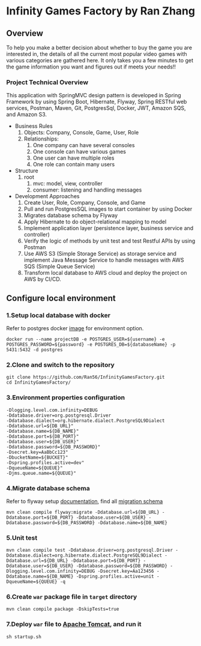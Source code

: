 # Infinity Games Factory by Ran Zhang

## Overview
To help you make a better decision about whether to buy the game you are interested in, the details of all the current most popular video games with various categories are gathered here. It only takes you a few minutes to get the game information you want and figures out if meets your needs!!

### Project Technical Overview
This application with SpringMVC design pattern is developed in Spring Framework by using Spring Boot, Hibernate, Flyway, Spring RESTful web services, Postman, Maven, Git, PostgresSql, Docker, JWT, Amazon SQS, and Amazon S3.
* Business Rules
    1. Objects: Company, Console, Game, User, Role
    2. Relationships:
        1. One company can have several consoles
        2. One console can have various games
        3. One user can have multiple roles
        4. One role can contain many users
* Structure
    1. root
        1. mvc: model, view, controller
        2. consumer: listening and handling messages 
* Development Approaches
    1. Create User, Role, Company, Console, and Game
    2. Pull and run PostgresSQL images to start container by using Docker
    3. Migrates database schema by Flyway
    4. Apply Hibernate to do object-relational mapping to model
    5. Implement application layer (persistence layer, business service and controller)    
    6. Verify the logic of methods by unit test and test Restful APIs by using Postman
    7. Use AWS S3 (Simple Storage Service) as storage service and implement Java Message Service to handle messages with AWS SQS (Simple Queue Service) 
    8. Transform local database to AWS cloud and deploy the project on AWS by CI/CD.
    
## Configure local environment
### 1.Setup local database with docker
Refer to postgres docker [image](https://hub.docker.com/_/postgres) for environment option.
```
docker run --name projectDB -e POSTGRES_USER=${username} -e POSTGRES_PASSWORD=${password} -e POSTGRES_DB=${databaseName} -p 5431:5432 -d postgres
```
### 2.Clone and switch to the repository
```
git clone https://github.com/Ran56/InfinityGamesFactory.git
cd InfinityGamesFactory/
```
### 3.Environment properties configuration
```
-Dlogging.level.com.infinity=DEBUG
-Ddatabase.driver=org.postgresql.Driver
-Ddatabase.dialect=org.hibernate.dialect.PostgreSQL9Dialect
-Ddatabase.url=${DB_URL}"
-Ddatabase.name=${DB_NAME}"
-Ddatabase.port=${DB_PORT}"
-Ddatabase.user=${DB_USER}"
-Ddatabase.password=${DB_PASSWORD}"
-Dsecret.key=AaBbCc123"
-DbucketName=${BUCKET}"
-Dspring.profiles.active=dev"
-DqueueName=${QUEUE}"
-Djms.queue.name=${QUEUE}"
```
### 4.Migrate database schema
Refer to flyway setup [documentation](https://flywaydb.org/documentation/migrations), find all [migration schema](src/main/resources/db/migration)
```
mvn clean compile flyway:migrate -Ddatabase.url=${DB_URL} -Ddatabase.port=${DB_PORT} -Ddatabase.user=${DB_USER} -Ddatabase.password=${DB_PASSWORD} -Ddatabase.name=${DB_NAME}
```
### 5.Unit test
```
mvn clean compile test -Ddatabase.driver=org.postgresql.Driver -Ddatabase.dialect=org.hibernate.dialect.PostgreSQL9Dialect -Ddatabase.url=${DB_URL} -Ddatabase.port=${DB_PORT} -Ddatabase.user=${DB_USER} -Ddatabase.password=${DB_PASSWORD} -Dlogging.level.com.infinity=DEBUG -Dsecret.key=Aa123456 -Ddatabase.name=${DB_NAME} -Dspring.profiles.active=unit -DqueueName=${QUEUE} -q
```
### 6.Create ```war``` package file in ```target``` directory
```
mvn clean compile package -DskipTests=true
```
### 7.Deploy ```war``` file to [Apache Tomcat](http://tomcat.apache.org/), and run it
```
sh startup.sh
```

